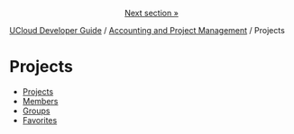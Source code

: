 <p align='center'>
<a href='/docs/developer-guide/accounting-and-projects/projects/projects.md'>Next section »</a>
</p>


[UCloud Developer Guide](/docs/developer-guide/README.md) / [Accounting and Project Management](/docs/developer-guide/accounting-and-projects/README.md) / Projects
# Projects

 - [Projects](/docs/developer-guide/accounting-and-projects/projects/projects.md)
 - [Members](/docs/developer-guide/accounting-and-projects/projects/members.md)
 - [Groups](/docs/developer-guide/accounting-and-projects/projects/groups.md)
 - [Favorites](/docs/developer-guide/accounting-and-projects/projects/favorites.md)
